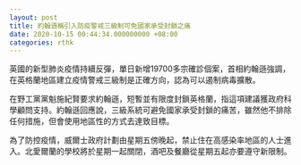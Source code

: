 ```yaml
---
layout: post
title: 約翰遜稱引入防疫警戒三級制可免國家承受封鎖之痛
date: 2020-10-15 00:44:34.000000000 +08:00
categories: rthk
---
```


英國的新型肺炎疫情持續反彈，單日新增19700多宗確診個案，首相約翰遜強調，在英格蘭地區建立疫情警戒三級制是正確方向，認為可以遏制病毒擴散。

在野工黨黨魁施紀賢要求約翰遜，短暫並有限度封鎖英格蘭，指這項建議獲政府科學顧問支持。約翰遜回應說，三級系統可避免國家承受封鎖的痛苦，雖然他不排除任何措施，但會使用地區性的方式去達致目標。

為了防控疫情，威爾士政府計劃由星期五傍晚起，禁止住在高感染率地區的人士進入。北愛爾蘭的學校將於星期一起關閉，酒吧及餐廳從星期五起亦要遵守新限制。
